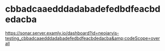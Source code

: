 # cbbadcaaedddadabadefedbdfeacbdedacba
https://sonar.server.examly.io/dashboard?id=neojarvis-testing_cbbadcaaedddadabadefedbdfeacbdedacba&amp;codeScope=overall
